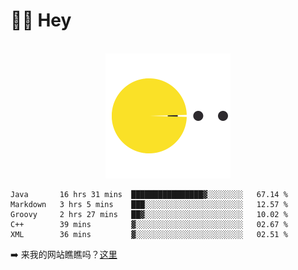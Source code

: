 
# 👋🏻 Hey
<div align="center">
	<br>
	<img src="https://raw.githubusercontent.com/Aniket965/Aniket965/master/pacman.svg?sanitize=true" width="200" height="200">
	<br>
</div>

<!--START_SECTION:waka-->
```text
Java       16 hrs 31 mins  ████████████████▓░░░░░░░░   67.14 % 
Markdown   3 hrs 5 mins    ███░░░░░░░░░░░░░░░░░░░░░░   12.57 % 
Groovy     2 hrs 27 mins   ██▓░░░░░░░░░░░░░░░░░░░░░░   10.02 % 
C++        39 mins         ▓░░░░░░░░░░░░░░░░░░░░░░░░   02.67 % 
XML        36 mins         ▓░░░░░░░░░░░░░░░░░░░░░░░░   02.51 % 
```
<!--END_SECTION:waka-->

 ➡️  来我的网站瞧瞧吗？[这里](https://www.shaolongfei.com)
